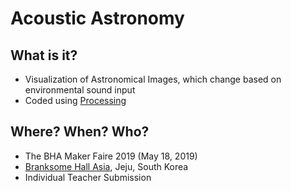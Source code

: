 # Acoustic Astronomy

## What is it?
- Visualization of Astronomical Images, which change based on environmental sound input
- Coded using [Processing](https://processing.org/)

## Where? When? Who?
- The BHA Maker Faire 2019 (May 18, 2019)  
- [Branksome Hall Asia](https://www.branksome.asia/), Jeju, South Korea  
- Individual Teacher Submission
